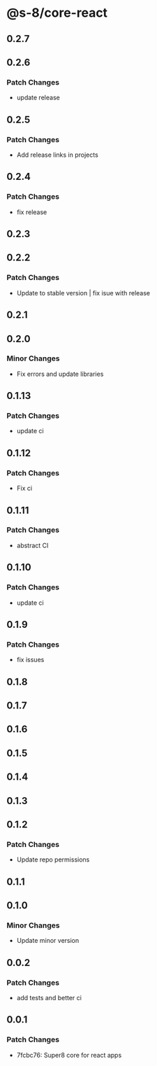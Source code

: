 # @s-8/core-react

## 0.2.7

## 0.2.6

### Patch Changes

- update release

## 0.2.5

### Patch Changes

- Add release links in projects

## 0.2.4

### Patch Changes

- fix release

## 0.2.3

## 0.2.2

### Patch Changes

- Update to stable version | fix isue with release

## 0.2.1

## 0.2.0

### Minor Changes

- Fix errors and update libraries

## 0.1.13

### Patch Changes

- update ci

## 0.1.12

### Patch Changes

- Fix ci

## 0.1.11

### Patch Changes

- abstract CI

## 0.1.10

### Patch Changes

- update ci

## 0.1.9

### Patch Changes

- fix issues

## 0.1.8

## 0.1.7

## 0.1.6

## 0.1.5

## 0.1.4

## 0.1.3

## 0.1.2

### Patch Changes

- Update repo permissions

## 0.1.1

## 0.1.0

### Minor Changes

- Update minor version

## 0.0.2

### Patch Changes

- add tests and better ci

## 0.0.1

### Patch Changes

- 7fcbc76: Super8 core for react apps
